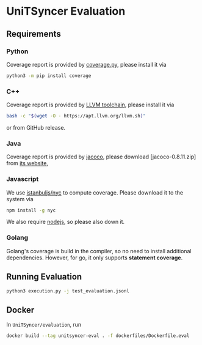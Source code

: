 # UniTSyncer Evaluation

## Requirements

### Python

Coverage report is provided by [coverage.py](https://coverage.readthedocs.io/en/7.4.0/),
please install it via

```sh
python3 -m pip install coverage
```

### C++

Coverage report is provided by [LLVM toolchain](https://github.com/llvm/llvm-project),
please install it via

```sh
bash -c "$(wget -O - https://apt.llvm.org/llvm.sh)"
```

or from GitHub release.

### Java

Coverage report is provided by [jacoco](https://github.com/jacoco/jacoco),
please download [jacoco-0.8.11.zip] from [its website](https://www.jacoco.org/jacoco/),

### Javascript

We use [istanbuljs/nyc](https://github.com/istanbuljs/nyc) to compute coverage.
Please download it to the system via

```sh
npm install -g nyc
```

We also require [nodejs](https://nodejs.org/en/download/current),
so please also down it.

### Golang

Golang's coverage is build in the compiler, so no need to install additional dependencies.
However, for go, it only supports **statement coverage**.

## Running Evaluation

```sh
python3 execution.py -j test_evaluation.jsonl
```

## Docker

In `UniTSyncer/evaluation`, run

```sh
docker build --tag unitsyncer-eval . -f dockerfiles/Dockerfile.eval
```
